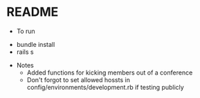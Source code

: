 # README

* To run
 - bundle install
 - rails s

* Notes
  - Added functions for kicking members out of a conference
  - Don't forgot to set allowed hossts in config/environments/development.rb if testing publicly
